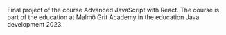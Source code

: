 Final project of the course Advanced JavaScript with React. 
The course is part of the education at Malmö Grit Academy in the education Java development 2023. 
